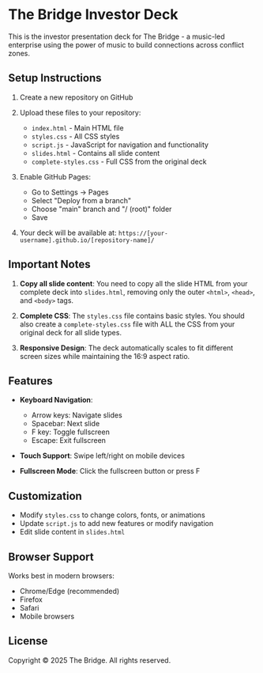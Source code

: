 # The Bridge Investor Deck

This is the investor presentation deck for The Bridge - a music-led enterprise using the power of music to build connections across conflict zones.

## Setup Instructions

1. Create a new repository on GitHub
2. Upload these files to your repository:
   - `index.html` - Main HTML file
   - `styles.css` - All CSS styles
   - `script.js` - JavaScript for navigation and functionality
   - `slides.html` - Contains all slide content
   - `complete-styles.css` - Full CSS from the original deck

3. Enable GitHub Pages:
   - Go to Settings → Pages
   - Select "Deploy from a branch"
   - Choose "main" branch and "/ (root)" folder
   - Save

4. Your deck will be available at: `https://[your-username].github.io/[repository-name]/`

## Important Notes

1. **Copy all slide content**: You need to copy all the slide HTML from your complete deck into `slides.html`, removing only the outer `<html>`, `<head>`, and `<body>` tags.

2. **Complete CSS**: The `styles.css` file contains basic styles. You should also create a `complete-styles.css` file with ALL the CSS from your original deck for all slide types.

3. **Responsive Design**: The deck automatically scales to fit different screen sizes while maintaining the 16:9 aspect ratio.

## Features

- **Keyboard Navigation**:
  - Arrow keys: Navigate slides
  - Spacebar: Next slide
  - F key: Toggle fullscreen
  - Escape: Exit fullscreen

- **Touch Support**: Swipe left/right on mobile devices

- **Fullscreen Mode**: Click the fullscreen button or press F

## Customization

- Modify `styles.css` to change colors, fonts, or animations
- Update `script.js` to add new features or modify navigation
- Edit slide content in `slides.html`

## Browser Support

Works best in modern browsers:
- Chrome/Edge (recommended)
- Firefox
- Safari
- Mobile browsers

## License

Copyright © 2025 The Bridge. All rights reserved.
